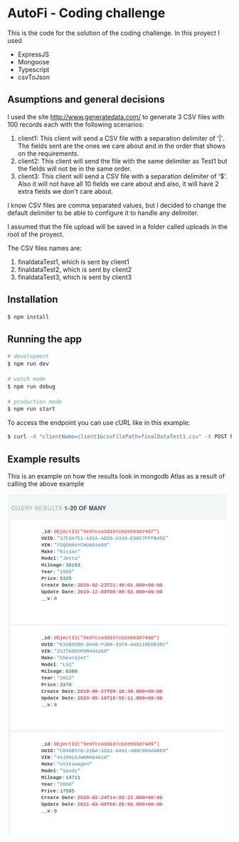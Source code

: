 # AutoFi - Coding challenge

This is the code for the solution of the coding challenge. In this proyect I used

- ExpressJS
- Mongoose
- Typescript
- csvToJson

## Asumptions and general decisions

I used the site http://www.generatedata.com/ to generate 3 CSV files with 100 records each with the following scenarios:

1. client1: This client will send a CSV file with a separation delimiter of '|'. The fields sent are the ones we care about and in the order that shows on the requirements.
2. client2: This client will send the file with the same delimiter as Test1 but the fields will not be in the same order.
3. client3: This client will send a CSV file with a separation delimiter of '$'. Also it will not have all 10 fields we care about and also, it will have 2 extra fields we don't care about.

I know CSV files are comma separated values, but I decided to change the default delimiter to be able to configure it to handle any delimiter.

I assumed that the file upload will be saved in a folder called uploads in the root of the proyect.

The CSV files names are:

1. finaldataTest1, which is sent by client1
2. finaldataTest2, which is sent by client2
3. finaldataTest3, which is sent by client3

## Installation

```bash
$ npm install
```

## Running the app

```bash
# development
$ npm run dev

# watch mode
$ npm run debug

# production mode
$ npm run start
```
To access the endpoint you can use cURL like in this example:
```bash
$ curl -d "clientName=client1&csvFilePath=finalDataTest1.csv" -X POST http://localhost:8080/api/v1/cars/processCarInfoFromCSV
```

## Example results

This is an example on how the results look in mongodb Atlas as a result of calling the above example

![Step 1](mongoStoredObjects.png)